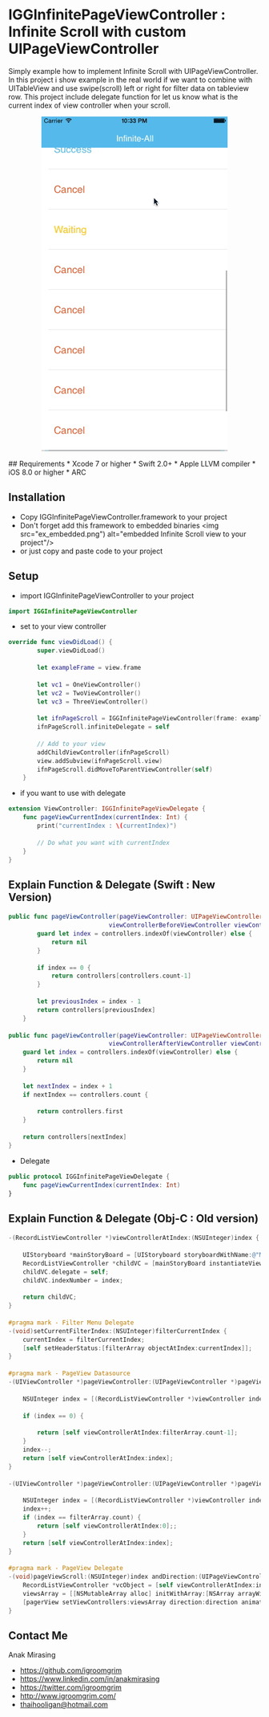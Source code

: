 # IGGInfinitePageViewController : Infinite Scroll with custom UIPageViewController
Simply example how to implement Infinite Scroll with UIPageViewController.
In this project i show example in the real world if we want to combine with UITableView and use swipe(scroll) left or right for filter data on tableview row.
This project include delegate function for let us know what is the current index of view controller when your scroll.
<p align="center">
<img src="infinite-loop-uipageviewcontroller-filter.gif") alt="Infinite Scroll with custom UIPageViewController with filter"/>
</p>
## Requirements
* Xcode 7 or higher
* Swift 2.0+
* Apple LLVM compiler
* iOS 8.0 or higher
* ARC

## Installation
* Copy IGGInfinitePageViewController.framework to your project
* Don't forget add this framework to embedded binaries
<img src="ex_embedded.png") alt="embedded Infinite Scroll view to your project"/>
* or just copy and paste code to your project

## Setup
* import IGGInfinitePageViewController to your project
```swift
import IGGInfinitePageViewController
```
* set  to your view controller
```swift
override func viewDidLoad() {
        super.viewDidLoad()

        let exampleFrame = view.frame
        
        let vc1 = OneViewController()
        let vc2 = TwoViewController()
        let vc3 = ThreeViewController()
        
        let ifnPageScroll = IGGInfinitePageViewController(frame: exampleFrame, viewControllers: [vc1, vc2, vc3])
        ifnPageScroll.infiniteDelegate = self
        
        // Add to your view
        addChildViewController(ifnPageScroll)
        view.addSubview(ifnPageScroll.view)
        ifnPageScroll.didMoveToParentViewController(self)
    }
```
* if you want to use with delegate
```swift
extension ViewController: IGGInfinitePageViewDelegate {
    func pageViewCurrentIndex(currentIndex: Int) {
        print("currentIndex : \(currentIndex)")
        
        // Do what you want with currentIndex
    }
}
```

## Explain Function & Delegate (Swift : New Version)
```swift
public func pageViewController(pageViewController: UIPageViewController,
                            viewControllerBeforeViewController viewController: UIViewController) -> UIViewController? {
        guard let index = controllers.indexOf(viewController) else {
            return nil
        }
        
        if index == 0 {
            return controllers[controllers.count-1]
        }
        
        let previousIndex = index - 1
        return controllers[previousIndex]
    }
    
public func pageViewController(pageViewController: UIPageViewController,
                            viewControllerAfterViewController viewController: UIViewController) -> UIViewController? {
    guard let index = controllers.indexOf(viewController) else {
        return nil
    }

    let nextIndex = index + 1
    if nextIndex == controllers.count {
            
        return controllers.first
    }
        
    return controllers[nextIndex]
}

```
* Delegate
```swift
public protocol IGGInfinitePageViewDelegate {
    func pageViewCurrentIndex(currentIndex: Int)
}
```

## Explain Function & Delegate (Obj-C : Old version)
```objective-c
-(RecordListViewController *)viewControllerAtIndex:(NSUInteger)index {
    
    UIStoryboard *mainStoryBoard = [UIStoryboard storyboardWithName:@"Main" bundle:nil];
    RecordListViewController *childVC = [mainStoryBoard instantiateViewControllerWithIdentifier:@"RecordListViewController"];
    childVC.delegate = self;
    childVC.indexNumber = index;
    
    return childVC;
}

#pragma mark - Filter Menu Delegate
-(void)setCurrentFilterIndex:(NSUInteger)filterCurrentIndex {
    currentIndex = filterCurrentIndex;
    [self setHeaderStatus:[filterArray objectAtIndex:currentIndex]];
}

#pragma mark - PageView Datasource
-(UIViewController *)pageViewController:(UIPageViewController *)pageViewController viewControllerBeforeViewController:(UIViewController *)viewController {
    
    NSUInteger index = [(RecordListViewController *)viewController indexNumber];
    
    if (index == 0) {
        
        return [self viewControllerAtIndex:filterArray.count-1];
    }
    index--;
    return [self viewControllerAtIndex:index];
}

-(UIViewController *)pageViewController:(UIPageViewController *)pageViewController viewControllerAfterViewController:(UIViewController *)viewController {
    
    NSUInteger index = [(RecordListViewController *)viewController indexNumber];
    index++;
    if (index == filterArray.count) {
        return [self viewControllerAtIndex:0];;
    }
    return [self viewControllerAtIndex:index];
}

#pragma mark - PageView Delegate
-(void)pageViewScroll:(NSUInteger)index andDirection:(UIPageViewControllerNavigationDirection)direction andAnimate:(BOOL)anim {
    RecordListViewController *vcObject = [self viewControllerAtIndex:index];
    viewsArray = [[NSMutableArray alloc] initWithArray:[NSArray arrayWithObject:vcObject]];
    [pagerView setViewControllers:viewsArray direction:direction animated:anim completion:nil];
}
```

## Contact Me

Anak Mirasing

- https://github.com/igroomgrim
- https://www.linkedin.com/in/anakmirasing
- https://twitter.com/igroomgrim
- http://www.igroomgrim.com/
- thaihooligan@hotmail.com
